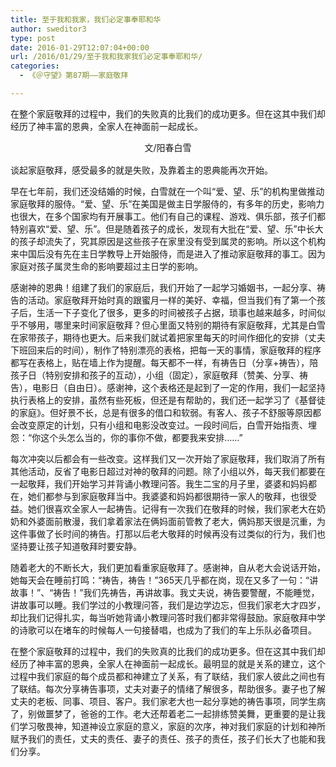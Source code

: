 ```yaml
---
title: 至于我和我家，我们必定事奉耶和华
author: sweditor3
type: post
date: 2016-01-29T12:07:04+00:00
url: /2016/01/29/至于我和我家我们必定事奉耶和华/
categories:
  - 《＠守望》第87期——家庭敬拜

---
```


	  
在整个家庭敬拜的过程中，我们的失败真的比我们的成功更多。但在这其中我们却经历了神丰富的恩典，全家人在神面前一起成长。 

<!--more-->

<p style="text-align: center;">
  <span style="line-height: 1.6;">文/阳春白雪</span>
</p>

谈起家庭敬拜，感受最多的就是失败，及靠着主的恩典能再次开始。 

早在七年前，我们还没结婚的时候，白雪就在一个叫&ldquo;爱、望、乐&rdquo;的机构里做推动家庭敬拜的服侍。&ldquo;爱、望、乐&rdquo;在美国是做主日学服侍的，有多年的历史，影响力也很大，在多个国家均有开展事工。他们有自己的课程、游戏、俱乐部，孩子们都特别喜欢&ldquo;爱、望、乐&rdquo;。但是随着孩子的成长，发现有大批在&ldquo;爱、望、乐&rdquo;中长大的孩子却流失了，究其原因是这些孩子在家里没有受到属灵的影响。所以这个机构来中国后没有先在主日学教导上开始服侍，而是进入了推动家庭敬拜的事工。因为家庭对孩子属灵生命的影响要超过主日学的影响。 

感谢神的恩典！组建了我们的家庭后，我们开始了一起学习婚姻书，一起分享、祷告的活动。家庭敬拜开始时真的跟蜜月一样的美好、幸福，但当我们有了第一个孩子后，生活一下子变化了很多，更多的时间被孩子占据，琐事也越来越多，时间似乎不够用，哪里来时间家庭敬拜？但心里面又特别的期待有家庭敬拜，尤其是白雪在家带孩子，期待也更大。后来我们就试着把家里每天的时间作细化的安排（丈夫下班回来后的时间），制作了特别漂亮的表格，把每一天的事情，家庭敬拜的程序都写在表格上，贴在墙上作为提醒。每天都不一样，有祷告日（分享+祷告），陪孩子日（特别安排和孩子的互动），小组（固定），家庭敬拜（赞美、分享、祷告），电影日（自由日）。感谢神，这个表格还是起到了一定的作用，我们一起坚持执行表格上的安排，虽然有些死板，但还是有帮助的，我们还一起学习了《基督徒的家庭》。但好景不长，总是有很多的借口和软弱。有客人、孩子不舒服等原因都会改变原定的计划，只有小组和电影没改变过。一段时间后，白雪开始指责、埋怨：&ldquo;你这个头怎么当的，你的事你不做，都要我来安排&hellip;&hellip;&rdquo; 

每次冲突以后都会有一些改变。这样我们又一次开始了家庭敬拜，我们取消了所有其他活动，反省了电影日超过对神的敬拜的问题。除了小组以外，每天我们都要在一起敬拜，我们开始学习并背诵小教理问答。我生二宝的月子里，婆婆和妈妈都在，她们都参与到家庭敬拜当中。我婆婆和妈妈都很期待一家人的敬拜，也很受益。她们很喜欢全家人一起祷告。记得有一次我们在敬拜的时候，我们家老大在奶奶和外婆面前散漫，我们拿着家法在俩妈面前管教了老大，俩妈那天很是沉重，为这件事做了长时间的祷告。打那以后老大敬拜的时候再没有过类似的行为，我们也坚持要让孩子知道敬拜时要安静。 

随着老大的不断长大，我们更加看重家庭敬拜了。感谢神，自从老大会说话开始，她每天会在睡前打鸣：&ldquo;祷告，祷告！&rdquo;365天几乎都在岗，现在又多了一句：&ldquo;讲故事！&rdquo;、&ldquo;祷告！&rdquo;我们先祷告，再讲故事。我丈夫说，祷告要警醒，不能睡觉，讲故事可以睡。我们学过的小教理问答，我们是边学边忘，但我们家老大才四岁，却比我们记得扎实，每当听她背诵小教理问答时我们都非常得鼓励。家庭敬拜中学的诗歌可以在堵车的时候每人一句接替唱，也成为了我们的车上乐队必备项目。 

在整个家庭敬拜的过程中，我们的失败真的比我们的成功更多。但在这其中我们却经历了神丰富的恩典，全家人在神面前一起成长。最明显的就是关系的建立，这个过程中我们家庭的每个成员都和神建立了关系，有了联结，我们家人彼此之间也有了联结。每次分享祷告事项，丈夫对妻子的情绪了解很多，帮助很多。妻子也了解丈夫的老板、同事、项目、客户。我们家老大也一起分享她的祷告事项，同学生病了，别做噩梦了，爸爸的工作。老大还帮着老二一起排练赞美舞，更重要的是让我们学习敬畏神，知道神设立家庭的意义，家庭的次序，神对我们家庭的计划和神所赋予我们的责任，丈夫的责任、妻子的责任、孩子的责任，孩子们长大了也能和我们分享。 

&nbsp; 

&nbsp; 

&nbsp; 

&nbsp; 

&nbsp; 

&nbsp; 

&nbsp;